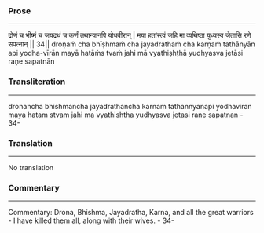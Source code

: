### Prose 
 --- 
द्रोणं च भीष्मं च जयद्रथं च
कर्णं तथान्यानपि योधवीरान् |
मया हतांस्त्वं जहि मा व्यथिष्ठा
युध्यस्व जेतासि रणे सपत्नान् || 34||
droṇaṁ cha bhīṣhmaṁ cha jayadrathaṁ cha
karṇaṁ tathānyān api yodha-vīrān
mayā hatāṁs tvaṁ jahi mā vyathiṣhṭhā
yudhyasva jetāsi raṇe sapatnān

### Transliteration 
 --- 
dronancha bhishmancha jayadrathancha karnam tathannyanapi yodhaviran maya hatam stvam jahi ma vyathishtha yudhyasva jetasi rane sapatnan - 34-

### Translation 
 --- 
No translation

### Commentary 
 --- 
Commentary: Drona, Bhishma, Jayadratha, Karna, and all the great warriors - I have killed them all, along with their wives. - 34-